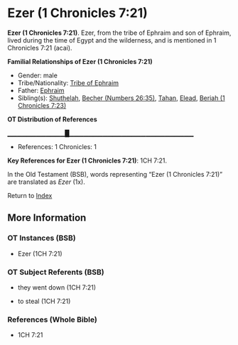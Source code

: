# Ezer (1 Chronicles 7:21)
**Ezer (1 Chronicles 7:21)**. 
Ezer, from the tribe of Ephraim and son of Ephraim, lived during the time of Egypt and the wilderness, and is mentioned in 1 Chronicles 7:21 (acai). 




**Familial Relationships of Ezer (1 Chronicles 7:21)**


* Gender: male
* Tribe/Nationality: [Tribe of Ephraim](../../../groups/md/acai/Ephraim.md)
* Father: [Ephraim](Ephraim.md)
* Sibling(s): [Shuthelah](Shuthelah.md), [Becher (Numbers 26:35)](Becher.2.md), [Tahan](Tahan.md), [Elead](Elead.md), [Beriah (1 Chronicles 7:23)](Beriah.2.md)


**OT Distribution of References**

▁▁▁▁▁▁▁▁▁▁▁▁█▁▁▁▁▁▁▁▁▁▁▁▁▁▁▁▁▁▁▁▁▁▁▁▁▁▁
* References: 1 Chronicles: 1



**Key References for Ezer (1 Chronicles 7:21)**: 
1CH 7:21. 


In the Old Testament (BSB), words representing “Ezer (1 Chronicles 7:21)” are translated as 
*Ezer* (1x). 




Return to [Index](00-Index.md)

## More Information

### OT Instances (BSB)

* Ezer (1CH 7:21)



### OT Subject Referents (BSB)

* they went down (1CH 7:21)

* to steal (1CH 7:21)



### References (Whole Bible)

* 1CH 7:21



